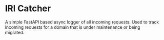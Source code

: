 # IRI Catcher

A simple FastAPI based async logger of all incoming requests.
Used to track incoming requests for a domain that is under maintenance or being migrated.
